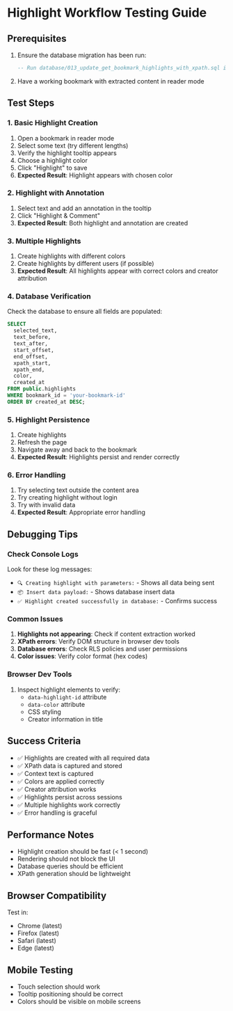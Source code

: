 # Highlight Workflow Testing Guide

## Prerequisites
1. Ensure the database migration has been run:
   ```sql
   -- Run database/013_update_get_bookmark_highlights_with_xpath.sql in Supabase SQL Editor
   ```

2. Have a working bookmark with extracted content in reader mode

## Test Steps

### 1. Basic Highlight Creation
1. Open a bookmark in reader mode
2. Select some text (try different lengths)
3. Verify the highlight tooltip appears
4. Choose a highlight color
5. Click "Highlight" to save
6. **Expected Result**: Highlight appears with chosen color

### 2. Highlight with Annotation
1. Select text and add an annotation in the tooltip
2. Click "Highlight & Comment"
3. **Expected Result**: Both highlight and annotation are created

### 3. Multiple Highlights
1. Create highlights with different colors
2. Create highlights by different users (if possible)
3. **Expected Result**: All highlights appear with correct colors and creator attribution

### 4. Database Verification
Check the database to ensure all fields are populated:
```sql
SELECT 
  selected_text,
  text_before,
  text_after,
  start_offset,
  end_offset,
  xpath_start,
  xpath_end,
  color,
  created_at
FROM public.highlights 
WHERE bookmark_id = 'your-bookmark-id'
ORDER BY created_at DESC;
```

### 5. Highlight Persistence
1. Create highlights
2. Refresh the page
3. Navigate away and back to the bookmark
4. **Expected Result**: Highlights persist and render correctly

### 6. Error Handling
1. Try selecting text outside the content area
2. Try creating highlight without login
3. Try with invalid data
4. **Expected Result**: Appropriate error handling

## Debugging Tips

### Check Console Logs
Look for these log messages:
- `🔍 Creating highlight with parameters:` - Shows all data being sent
- `📦 Insert data payload:` - Shows database insert data
- `✅ Highlight created successfully in database:` - Confirms success

### Common Issues
1. **Highlights not appearing**: Check if content extraction worked
2. **XPath errors**: Verify DOM structure in browser dev tools
3. **Database errors**: Check RLS policies and user permissions
4. **Color issues**: Verify color format (hex codes)

### Browser Dev Tools
1. Inspect highlight elements to verify:
   - `data-highlight-id` attribute
   - `data-color` attribute
   - CSS styling
   - Creator information in title

## Success Criteria
- ✅ Highlights are created with all required data
- ✅ XPath data is captured and stored
- ✅ Context text is captured
- ✅ Colors are applied correctly
- ✅ Creator attribution works
- ✅ Highlights persist across sessions
- ✅ Multiple highlights work correctly
- ✅ Error handling is graceful

## Performance Notes
- Highlight creation should be fast (< 1 second)
- Rendering should not block the UI
- Database queries should be efficient
- XPath generation should be lightweight

## Browser Compatibility
Test in:
- Chrome (latest)
- Firefox (latest)
- Safari (latest)
- Edge (latest)

## Mobile Testing
- Touch selection should work
- Tooltip positioning should be correct
- Colors should be visible on mobile screens
